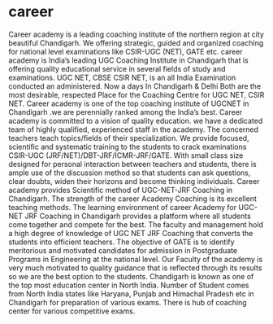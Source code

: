 # career
Career academy is a leading coaching institute of the northern region at city beautiful Chandigarh. We offering strategic, guided and organized coaching for national level examinations like CSIR-UGC (NET), GATE etc. career academy is India’s leading UGC Coaching Institute in Chandigarh  that is offering quality educational service in several fields of study and examinations. UGC NET, CBSE CSIR NET, is an all India Examination conducted an administered. Now a days In Chandigarh &amp; Delhi Both are the most desirable, respected Place for the Coaching Centre for UGC NET, CSIR NET. Career academy is one of the top coaching institute of UGCNET in Chandigarh .we are perennially ranked among the India’s best. Career academy is committed to a vision of quality education. we have a dedicated team of highly qualified, experienced staff in the academy. The concerned teachers teach topics/fields of their specialization. We provide focused, scientific and systematic training to the students to crack examinations CSIR-UGC (JRF/NET)/DBT-JRF/ICMR-JRF/GATE. With small class size designed for personal interaction between teachers and students, there is ample use of the discussion method so that students can ask questions, clear doubts, widen their horizons and become thinking individuals. Career academy provides Scientific method of UGC-NET-JRF Coaching in Chandigarh. The strength of the career Academy Coaching is its excellent teaching methods. The learning environment of career Academy for UGC-NET JRF Coaching in Chandigarh provides a platform where all students come together and compete for the best. The faculty and management hold a high degree of knowledge of UGC NET JRF Coaching that converts the students into efficient teachers. The objective of GATE is to identify meritorious and motivated candidates for admission in Postgraduate Programs in Engineering at the national level. Our Faculty of the academy is very much motivated to quality guidance that is reflected through its results so we are the best option to the students. Chandigarh is known as one of the top most education center in North India. Number of Student comes from North India states like Haryana, Punjab and Himachal Pradesh etc in Chandigarh for preparation of various exams. There is hub of coaching center for various competitive exams.
